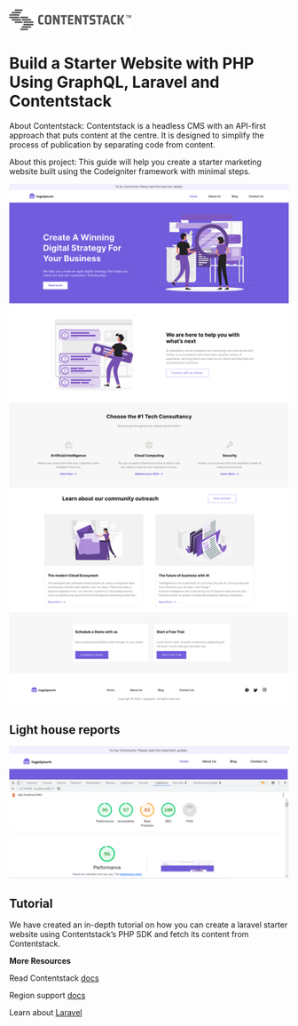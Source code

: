 [![Contentstack Logo](/contentstack.png)](https://www.contentstack.com/)


# Build a Starter Website with PHP Using GraphQL, Laravel and Contentstack

About Contentstack: Contentstack is a headless CMS with an API-first approach that puts content at the centre. It is designed to simplify the process of publication by separating code from content.

About this project:  This guide will help you create a starter marketing website built using the Codeigniter framework with minimal steps.


![contentstack-react-starter-app-vercel-app](/starter-app.png)

## Light house reports

![contentstack-react-starter-app-vercel-app](/light_house_reports.png)

## Tutorial

We have created an in-depth tutorial on how you can create a laravel starter website using Contentstack’s PHP SDK and fetch its content from Contentstack.




**More Resources**

Read Contentstack [docs](https://www.contentstack.com/docs/)

Region support [docs](https://www.contentstack.com/docs/developers/selecting-region-in-contentstack-starter-apps)

Learn about [Laravel](https://laravel.com/docs/9.x)
